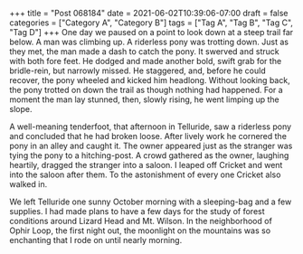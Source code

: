 +++
title = "Post 068184"
date = 2021-06-02T10:39:06-07:00
draft = false
categories = ["Category A", "Category B"]
tags = ["Tag A", "Tag B", "Tag C", "Tag D"]
+++
One day we paused on a point to look down at a steep trail far below. A man was climbing up. A riderless pony was trotting down. Just as they met, the man made a dash to catch the pony. It swerved and struck with both fore feet. He dodged and made another bold, swift grab for the bridle-rein, but narrowly missed. He staggered, and, before he could recover, the pony wheeled and kicked him headlong. Without looking back, the pony trotted on down the trail as though nothing had happened. For a moment the man lay stunned, then, slowly rising, he went limping up the slope.

A well-meaning tenderfoot, that afternoon in Telluride, saw a riderless pony and concluded that he had broken loose. After lively work he cornered the pony in an alley and caught it. The owner appeared just as the stranger was tying the pony to a hitching-post. A crowd gathered as the owner, laughing heartily, dragged the stranger into a saloon. I leaped off Cricket and went into the saloon after them. To the astonishment of every one Cricket also walked in.

We left Telluride one sunny October morning with a sleeping-bag and a few supplies. I had made plans to have a few days for the study of forest conditions around Lizard Head and Mt. Wilson. In the neighborhood of Ophir Loop, the first night out, the moonlight on the mountains was so enchanting that I rode on until nearly morning.
